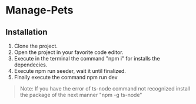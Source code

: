 # Manage-Pets

## Installation
1. Clone the project.
2. Open the project in your favorite code editor.
3. Execute in the terminal the command "npm i" for installs the dependecies.
4. Execute npm run seeder, wait it until finalized.
5. Finally execute the command npm run dev

> Note: If you have the error of ts-node command not recognized install the package of the next manner "npm -g ts-node"
